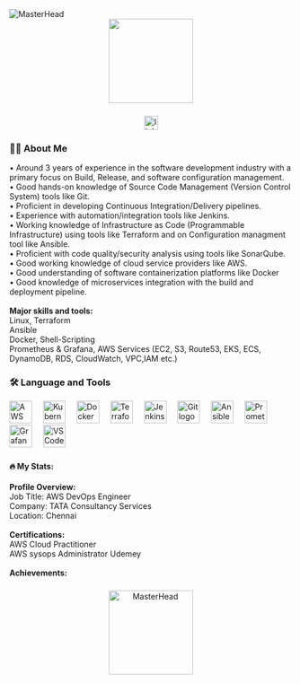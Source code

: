 <img src="https://liveimages.algoworks.com/new-algoworks/wp-content/uploads/2023/01/05114244/DevOps-Challenges.gif" alt="MasterHead" />

<div align="center">
  <img height="150" src="https://miro.medium.com/v2/resize:fit:828/format:webp/1*DluPjzT_eTUFdzHCI7JBZA.gif" />
</div>

###

<div align="center">
  <a href="https://www.linkedin.com/in/krishna-reddy-86b827305/" target="_blank">
    <img src="https://img.shields.io/static/v1?message=LinkedIn&logo=linkedin&label=&color=0077B5&logoColor=white&style=for-the-badge" height="25" alt="linkedin logo" />
  </a>
</div>

###

<h3 align="left">👩‍💻 About Me</h3>

<p align="left">
  • Around 3 years of experience in the software development industry with a primary focus on Build, Release, and software configuration management.<br>
  • Good hands-on knowledge of Source Code Management (Version Control System) tools like Git.<br>
  • Proficient in developing Continuous Integration/Delivery pipelines.<br>
  • Experience with automation/integration tools like Jenkins.<br>
  • Working knowledge of Infrastructure as Code (Programmable Infrastructure) using tools like Terraform and on Configuration managment tool like Ansible.<br>
  • Proficient with code quality/security analysis using tools like SonarQube.<br>
  • Good working knowledge of cloud service providers like AWS.<br>
  • Good understanding of software containerization platforms like Docker <br>
  • Good knowledge of microservices integration with the build and deployment pipeline.<br><br>
  <strong>Major skills and tools:</strong><br>
  Linux, Terraform<br>
  Ansible<br>
  Docker,  Shell-Scripting<br>
  Prometheus & Grafana, AWS Services (EC2, S3, Route53, EKS, ECS, DynamoDB, RDS, CloudWatch, VPC,IAM etc.)
</p>

###

<h3 align="left">🛠 Language and Tools</h3>

<div align="left">
  <img src="https://skillicons.dev/icons?i=aws" height="40" alt="AWS logo" />
  <img width="12" />
  <img src="https://cdn.jsdelivr.net/gh/devicons/devicon/icons/kubernetes/kubernetes-plain.svg" height="40" alt="Kubernetes logo" />
  <img width="12" />
  <img src="https://cdn.jsdelivr.net/gh/devicons/devicon/icons/docker/docker-plain-wordmark.svg" height="40" alt="Docker logo" />
  <img width="12" />
  <img src="https://cdn.jsdelivr.net/gh/devicons/devicon/icons/terraform/terraform-original.svg" height="40" alt="Terraform logo" />
  <img width="12" />
  <img src="https://cdn.jsdelivr.net/gh/devicons/devicon/icons/jenkins/jenkins-line.svg" height="40" alt="Jenkins logo" />
  <img width="12" />
  <img src="https://cdn.jsdelivr.net/gh/devicons/devicon/icons/git/git-original.svg" height="40" alt="Git logo" />
  <img width="12" />
  <img src="https://cdn.jsdelivr.net/gh/devicons/devicon/icons/ansible/ansible-original.svg" height="40" alt="Ansible logo" />
  <img width="12" />
  <img src="https://cdn.jsdelivr.net/gh/devicons/devicon/icons/prometheus/prometheus-original.svg" height="40" alt="Prometheus logo" />
  <img width="12" />
  <img src="https://cdn.jsdelivr.net/gh/devicons/devicon/icons/grafana/grafana-original.svg" height="40" alt="Grafana logo" />
  <img width="12" />
  <img src="https://cdn.jsdelivr.net/gh/devicons/devicon/icons/vscode/vscode-original.svg" height="40" alt="VSCode logo" />
</div>

###

<h4 align="left">🔥 My Stats:</h4>
<p align="left">
  <strong>Profile Overview:</strong><br>
  Job Title: AWS DevOps Engineer<br>
  Company: TATA Consultancy Services<br>
  Location: Chennai<br><br>
  <strong>Certifications:</strong><br>
  AWS Cloud Practitioner<br>
  AWS sysops Administrator Udemey<br><br>
  <strong>Achievements:</strong><br>
</p>

###

<div align="center">
  <img height="150" src="https://media.dev.to/cdn-cgi/image/width=1000,height=420,fit=cover,gravity=auto,format=auto/https%3A%2F%2Fdev-to-uploads.s3.amazonaws.com%2Fuploads%2Farticles%2Fvncshjqsvficcxcyx76i.gif" alt="MasterHead" />
</div>
